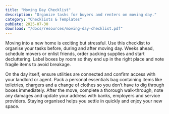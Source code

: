 ```yaml
---
title: "Moving Day Checklist"
description: "Organize tasks for buyers and renters on moving day."
category: "Checklists & Templates"
pubDate: 2025-07-30
download: "/docs/resources/moving-day-checklist.pdf"
---
```


Moving into a new home is exciting but stressful. Use this checklist to organise your tasks before, during and after moving day. Weeks ahead, schedule movers or enlist friends, order packing supplies and start decluttering. Label boxes by room so they end up in the right place and note fragile items to avoid breakage.

On the day itself, ensure utilities are connected and confirm access with your landlord or agent. Pack a personal essentials bag containing items like toiletries, chargers and a change of clothes so you don’t have to dig through boxes immediately. After the move, complete a thorough walk‑through, note any damages and update your address with banks, employers and service providers. Staying organised helps you settle in quickly and enjoy your new space.
